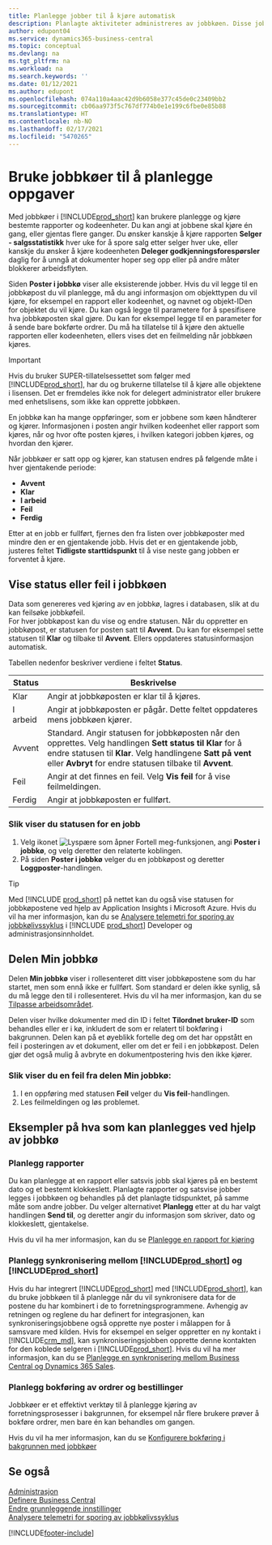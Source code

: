 ```yaml
---
title: Planlegge jobber til å kjøre automatisk
description: Planlagte aktiviteter administreres av jobbkøen. Disse jobbene kjører rapporter og kodeenheter. Du kan angi at jobbene skal kjøre én gang, eller gjentas flere ganger.
author: edupont04
ms.service: dynamics365-business-central
ms.topic: conceptual
ms.devlang: na
ms.tgt_pltfrm: na
ms.workload: na
ms.search.keywords: ''
ms.date: 01/12/2021
ms.author: edupont
ms.openlocfilehash: 074a110a4aac42d9b6058e377c45de0c23409bb2
ms.sourcegitcommit: cb06aa973f5c767df774b0e1e199c6fbe0e85b88
ms.translationtype: HT
ms.contentlocale: nb-NO
ms.lasthandoff: 02/17/2021
ms.locfileid: "5470265"
---
```

# <a name="use-job-queues-to-schedule-tasks"></a>Bruke jobbkøer til å planlegge oppgaver

Med jobbkøer i [!INCLUDE[prod_short](includes/prod_short.md)] kan brukere planlegge og kjøre bestemte rapporter og kodeenheter. Du kan angi at jobbene skal kjøre én gang, eller gjentas flere ganger. Du ønsker kanskje å kjøre rapporten **Selger - salgsstatistikk** hver uke for å spore salg etter selger hver uke, eller kanskje du ønsker å kjøre kodeenheten **Deleger godkjenningsforespørsler** daglig for å unngå at dokumenter hoper seg opp eller på andre måter blokkerer arbeidsflyten.

Siden **Poster i jobbkø** viser alle eksisterende jobber. Hvis du vil legge til en jobbkøpost du vil planlegge, må du angi informasjon om objekttypen du vil kjøre, for eksempel en rapport eller kodeenhet, og navnet og objekt-IDen for objektet du vil kjøre. Du kan også legge til parametere for å spesifisere hva jobbkøposten skal gjøre. Du kan for eksempel legge til en parameter for å sende bare bokførte ordrer. Du må ha tillatelse til å kjøre den aktuelle rapporten eller kodeenheten, ellers vises det en feilmelding når jobbkøen kjøres.  
> [!IMPORTANT]  
> Hvis du bruker SUPER-tillatelsessettet som følger med [!INCLUDE[prod_short](includes/prod_short.md)], har du og brukerne tillatelse til å kjøre alle objektene i lisensen. Det er fremdeles ikke nok for delegert administrator eller brukere med enhetslisens, som ikke kan opprette jobbkøen.

En jobbkø kan ha mange oppføringer, som er jobbene som køen håndterer og kjører. Informasjonen i posten angir hvilken kodeenhet eller rapport som kjøres, når og hvor ofte posten kjøres, i hvilken kategori jobben kjøres, og hvordan den kjører.  

Når jobbkøer er satt opp og kjører, kan statusen endres på følgende måte i hver gjentakende periode:

* **Avvent**  
* **Klar**  
* **I arbeid**  
* **Feil**  
* **Ferdig**  

Etter at en jobb er fullført, fjernes den fra listen over jobbkøposter med mindre den er en gjentakende jobb. Hvis det er en gjentakende jobb, justeres feltet **Tidligste starttidspunkt** til å vise neste gang jobben er forventet å kjøre.  

## <a name="to-view-status-or-errors-in-the-job-queue"></a>Vise status eller feil i jobbkøen

Data som genereres ved kjøring av en jobbkø, lagres i databasen, slik at du kan feilsøke jobbkøfeil.  
For hver jobbkøpost kan du vise og endre statusen. Når du oppretter en jobbkøpost, er statusen for posten satt til **Avvent**. Du kan for eksempel sette statusen til **Klar** og tilbake til **Avvent**. Ellers oppdateres statusinformasjon automatisk.

Tabellen nedenfor beskriver verdiene i feltet **Status**.

| Status | Beskrivelse |
|--|--|
| Klar | Angir at jobbkøposten er klar til å kjøres. |
| I arbeid | Angir at jobbkøposten er pågår. Dette feltet oppdateres mens jobbkøen kjører. |
| Avvent | Standard. Angir statusen for jobbkøposten når den opprettes. Velg handlingen **Sett status til Klar** for å endre statusen til **Klar**. Velg handlingene **Satt på vent** eller **Avbryt** for endre statusen tilbake til **Avvent**. |
| Feil | Angir at det finnes en feil. Velg **Vis feil** for å vise feilmeldingen. |
| Ferdig | Angir at jobbkøposten er fullført. |

### <a name="to-view-status-for-any-job"></a>Slik viser du statusen for en jobb
1. Velg ikonet ![Lyspære som åpner Fortell meg-funksjonen](media/ui-search/search_small.png "Fortell hva du vil gjøre"), angi **Poster i jobbkø**, og velg deretter den relaterte koblingen.
2. På siden **Poster i jobbkø** velger du en jobbkøpost og deretter **Loggposter**-handlingen.  

> [!TIP]
> Med [!INCLUDE [prod_short](includes/prod_short.md)] på nettet kan du også vise statusen for jobbkøpostene ved hjelp av Application Insights i Microsoft Azure. Hvis du vil ha mer informasjon, kan du se [Analysere telemetri for sporing av jobbkølivssyklus](/dynamics365/business-central/dev-itpro/administration/telemetry-job-queue-lifecycle-trace) i [!INCLUDE [prod_short](includes/prod_short.md)] Developer og administrasjonsinnholdet.

## <a name="the-my-job-queue-part"></a>Delen Min jobbkø
Delen **Min jobbkø** viser i rollesenteret ditt viser jobbkøpostene som du har startet, men som ennå ikke er fullført. Som standard er delen ikke synlig, så du må legge den til i rollesenteret. Hvis du vil ha mer informasjon, kan du se [Tilpasse arbeidsområdet](ui-personalization-user.md).  

Delen viser hvilke dokumenter med din ID i feltet **Tilordnet bruker-ID** som behandles eller er i kø, inkludert de som er relatert til bokføring i bakgrunnen. Delen kan på et øyeblikk fortelle deg om det har oppstått en feil i posteringen av et dokument, eller om det er feil i en jobbkøpost. Delen gjør det også mulig å avbryte en dokumentpostering hvis den ikke kjører.

### <a name="to-view-an-error-from-the-my-job-queue-part"></a>Slik viser du en feil fra delen Min jobbkø:
1. I en oppføring med statusen **Feil** velger du **Vis feil**-handlingen.
2. Les feilmeldingen og løs problemet.


## <a name="examples-of-what-can-be-scheduled-using-job-queue"></a>Eksempler på hva som kan planlegges ved hjelp av jobbkø

### <a name="schedule-reports"></a>Planlegg rapporter

Du kan planlegge at en rapport eller satsvis jobb skal kjøres på en bestemt dato og et bestemt klokkeslett. Planlagte rapporter og satsvise jobber legges i jobbkøen og behandles på det planlagte tidspunktet, på samme måte som andre jobber. Du velger alternativet **Planlegg** etter at du har valgt handlingen **Send til**, og deretter angir du informasjon som skriver, dato og klokkeslett, gjentakelse.  

Hvis du vil ha mer informasjon, kan du se [Planlegge en rapport for kjøring](ui-work-report.md#ScheduleReport)

### <a name="schedule-synchronization-between-prod_short-and-prod_short"></a>Planlegg synkronisering mellom [!INCLUDE[prod_short](includes/prod_short.md)] og [!INCLUDE[prod_short](includes/cds_long_md.md)]

Hvis du har integrert [!INCLUDE[prod_short](includes/prod_short.md)] med [!INCLUDE[prod_short](includes/cds_long_md.md)], kan du bruke jobbkøen til å planlegge når du vil synkronisere data for de postene du har kombinert i de to forretningsprogrammene. Avhengig av retningen og reglene du har definert for integrasjonen, kan synkroniseringsjobbene også opprette nye poster i målappen for å samsvare med kilden. Hvis for eksempel en selger oppretter en ny kontakt i [!INCLUDE[crm_md](includes/crm_md.md)], kan synkroniseringsjobben opprette denne kontakten for den koblede selgeren i [!INCLUDE[prod_short](includes/prod_short.md)]. Hvis du vil ha mer informasjon, kan du se [Planlegge en synkronisering mellom Business Central og Dynamics 365 Sales](admin-scheduled-synchronization-using-the-synchronization-job-queue-entries.md).

### <a name="schedule-the-posting-of-sales-and-purchase-orders"></a>Planlegg bokføring av ordrer og bestillinger

Jobbkøer er et effektivt verktøy til å planlegge kjøring av forretningsprosesser i bakgrunnen, for eksempel når flere brukere prøver å bokføre ordrer, men bare én kan behandles om gangen.  

Hvis du vil ha mer informasjon, kan du se [Konfigurere bokføring i bakgrunnen med jobbkøer](ui-batch-posting.md#to-set-up-background-posting-with-job-queues)

## <a name="see-also"></a>Se også

[Administrasjon](admin-setup-and-administration.md)  
[Definere Business Central](setup.md)  
[Endre grunnleggende innstillinger](ui-change-basic-settings.md)  
[Analysere telemetri for sporing av jobbkølivssyklus](/dynamics365/business-central/dev-itpro/administration/telemetry-job-queue-lifecycle-trace)  


[!INCLUDE[footer-include](includes/footer-banner.md)]
